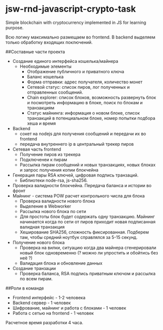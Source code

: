 # jsw-rnd-javascript-crypto-task
Simple blockchain with cryptocurrency implemented in JS for learning purpose.

Всю логику максимально размещаем во frontend. В backend выделяем только обработку входящих поключений.

##Составные части проекта
- Создание единого интерфейса кошелька/майнера
  - Необходимые элементы
    - Отображение публичного и приватного ключа
    - Баланс кошелька
    - Форма отправки: адрес получателя, количество монет
    - Сетевой статус: cписок пиров, лог полученных и отправленных сообщений.
    - Chain explorer: список блоков, возможность развернуть блок и посмотреть информацию в блоке, поиск по блокам и транзакциям
    - Статус майнинга: информация о новом блоке, список транзакций в потенциальном блоке, номер попытки подбора хеша и время
- Backend
  - сокет на nodejs для получения сообщений и передачи их во frontend
  - передача внутреннего ip в центральный трекер пиров
- Сетевая часть frontend
  - Получение пиров из трекера
  - Подключенеи к пирам
  - Рассылка пирам сообщений и новых транзакциях, новых блоках и запрос получения копии блокчейна
- Генерация пары RSA ключей, цифровая подпись транзаций.
  - Библиотеки node-rsa, js-sha256.
- Проверка валидности блокчейна. Передача баланса и истории во фронт
- Майнинг - система POW расчет контрольного числа для блока
  - Проверка валидности нового блока
  - Выделение в Webworker
  - Рассылка нового блока по сети
  - Для простоты блок будет содержать одну транзакцию. Майнинг начинается когда по сети от пиров приходит новая подписанная валидная транзакция
  - Хеширование SHA256, cложность фиксированная. Подберем там, чтобы средний ноутбук справлялся за 5-15 секунд.
- Получение нового блока
  - Проверка на вилки, ситуацию когда два майнера сгенерировали новый блок одновременно (? можно ли упростить и обойтись без неё ?)
  - Валидация блока и обновление данных
- Создание транзации
  - Проверка баланса, RSA подпись приватным ключом и рассылка по всем пирам. 

##Роли в команде
  - Frontend интерфейс - 1-2 человека
  - Backend сервер - 1 человек
  - Шифрование, майнинг и работа с блоками - 1 человек
  - Работа с сетью на frontend - 1 человек

Расчетное время разработки 4 часа.
